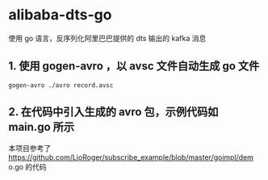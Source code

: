# alibaba-dts-go
使用 go 语言，反序列化阿里巴巴提供的 dts 输出的 kafka 消息

## 1. 使用 gogen-avro ，以 avsc 文件自动生成 go 文件

```$xslt
gogen-avro ./avro record.avsc
``` 


## 2. 在代码中引入生成的 avro 包，示例代码如 main.go 所示

本项目参考了 https://github.com/LioRoger/subscribe_example/blob/master/goimpl/dem
o.go 的代码
